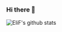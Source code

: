 ### Hi there 👋

![EliF's github stats](https://github-readme-stats.vercel.app/api?username=elif-lee&hide=contribs,stars&count_private=true&show_icons=true&theme=dracula)

<!--
**EliF-ASeN/EliF-ASeN** is a ✨ _special_ ✨ repository because its `README.md` (this file) appears on your GitHub profile.

Here are some ideas to get you started:

- 🔭 I’m currently working on ...
- 🌱 I’m currently learning ...
- 👯 I’m looking to collaborate on ...
- 🤔 I’m looking for help with ...
- 💬 Ask me about ...
- 📫 How to reach me: ...
- 😄 Pronouns: ...
- ⚡ Fun fact: ...
-->
